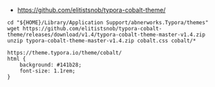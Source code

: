 * https://github.com/elitistsnob/typora-cobalt-theme/

```
cd "${HOME}/Library/Application Support/abnerworks.Typora/themes"
wget https://github.com/elitistsnob/typora-cobalt-theme/releases/download/v1.4/typora-cobalt-theme-master-v1.4.zip
unzip typora-cobalt-theme-master-v1.4.zip cobalt.css cobalt/*
```

```
https://theme.typora.io/theme/cobalt/
html {
    background: #141b28;
    font-size: 1.1rem;
}
```
